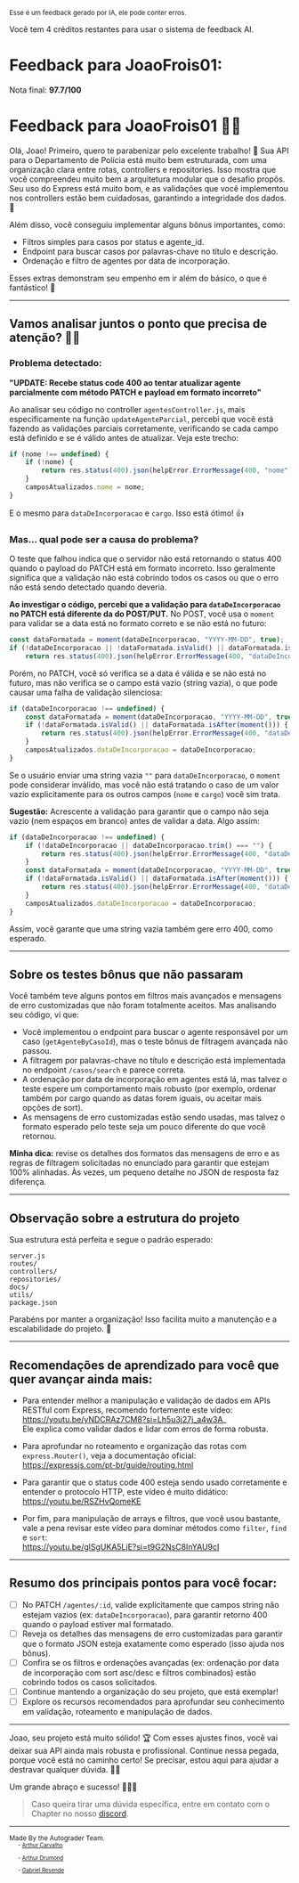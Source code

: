 <sup>Esse é um feedback gerado por IA, ele pode conter erros.</sup>

Você tem 4 créditos restantes para usar o sistema de feedback AI.

# Feedback para JoaoFrois01:

Nota final: **97.7/100**

# Feedback para JoaoFrois01 🚓✨

Olá, Joao! Primeiro, quero te parabenizar pelo excelente trabalho! 🎉 Sua API para o Departamento de Polícia está muito bem estruturada, com uma organização clara entre rotas, controllers e repositories. Isso mostra que você compreendeu muito bem a arquitetura modular que o desafio propôs. Seu uso do Express está muito bom, e as validações que você implementou nos controllers estão bem cuidadosas, garantindo a integridade dos dados. 👏

Além disso, você conseguiu implementar alguns bônus importantes, como:

- Filtros simples para casos por status e agente_id.
- Endpoint para buscar casos por palavras-chave no título e descrição.
- Ordenação e filtro de agentes por data de incorporação.

Esses extras demonstram seu empenho em ir além do básico, o que é fantástico! 🚀

---

## Vamos analisar juntos o ponto que precisa de atenção? 🕵️‍♂️

### Problema detectado:  
**"UPDATE: Recebe status code 400 ao tentar atualizar agente parcialmente com método PATCH e payload em formato incorreto"**

Ao analisar seu código no controller `agentesController.js`, mais especificamente na função `updateAgenteParcial`, percebi que você está fazendo as validações parciais corretamente, verificando se cada campo está definido e se é válido antes de atualizar. Veja este trecho:

```js
if (nome !== undefined) {
    if (!nome) {
        return res.status(400).json(helpError.ErrorMessage(400, "nome"));
    }
    camposAtualizados.nome = nome;
}
```

E o mesmo para `dataDeIncorporacao` e `cargo`. Isso está ótimo! 👍

### Mas... qual pode ser a causa do problema?

O teste que falhou indica que o servidor não está retornando o status 400 quando o payload do PATCH está em formato incorreto. Isso geralmente significa que a validação não está cobrindo todos os casos ou que o erro não está sendo detectado quando deveria.

**Ao investigar o código, percebi que a validação para `dataDeIncorporacao` no PATCH está diferente da do POST/PUT.** No POST, você usa o `moment` para validar se a data está no formato correto e se não está no futuro:

```js
const dataFormatada = moment(dataDeIncorporacao, "YYYY-MM-DD", true);
if (!dataDeIncorporacao || !dataFormatada.isValid() || dataFormatada.isAfter(moment()))
    return res.status(400).json(helpError.ErrorMessage(400, "dataDeIncorporacao"));
```

Porém, no PATCH, você só verifica se a data é válida e se não está no futuro, mas não verifica se o campo está vazio (string vazia), o que pode causar uma falha de validação silenciosa:

```js
if (dataDeIncorporacao !== undefined) {
    const dataFormatada = moment(dataDeIncorporacao, "YYYY-MM-DD", true);
    if (!dataFormatada.isValid() || dataFormatada.isAfter(moment())) {
        return res.status(400).json(helpError.ErrorMessage(400, "dataDeIncorporacao"));
    }
    camposAtualizados.dataDeIncorporacao = dataDeIncorporacao;
}
```

Se o usuário enviar uma string vazia `""` para `dataDeIncorporacao`, o `moment` pode considerar inválido, mas você não está tratando o caso de um valor vazio explicitamente para os outros campos (`nome` e `cargo`) você sim trata.

**Sugestão:** Acrescente a validação para garantir que o campo não seja vazio (nem espaços em branco) antes de validar a data. Algo assim:

```js
if (dataDeIncorporacao !== undefined) {
    if (!dataDeIncorporacao || dataDeIncorporacao.trim() === "") {
        return res.status(400).json(helpError.ErrorMessage(400, "dataDeIncorporacao"));
    }
    const dataFormatada = moment(dataDeIncorporacao, "YYYY-MM-DD", true);
    if (!dataFormatada.isValid() || dataFormatada.isAfter(moment())) {
        return res.status(400).json(helpError.ErrorMessage(400, "dataDeIncorporacao"));
    }
    camposAtualizados.dataDeIncorporacao = dataDeIncorporacao;
}
```

Assim, você garante que uma string vazia também gere erro 400, como esperado.

---

## Sobre os testes bônus que não passaram

Você também teve alguns pontos em filtros mais avançados e mensagens de erro customizadas que não foram totalmente aceitos. Mas analisando seu código, vi que:

- Você implementou o endpoint para buscar o agente responsável por um caso (`getAgenteByCasoId`), mas o teste bônus de filtragem avançada não passou.  
- A filtragem por palavras-chave no título e descrição está implementada no endpoint `/casos/search` e parece correta.  
- A ordenação por data de incorporação em agentes está lá, mas talvez o teste espere um comportamento mais robusto (por exemplo, ordenar também por cargo quando as datas forem iguais, ou aceitar mais opções de sort).  
- As mensagens de erro customizadas estão sendo usadas, mas talvez o formato esperado pelo teste seja um pouco diferente do que você retornou.

**Minha dica:** revise os detalhes dos formatos das mensagens de erro e as regras de filtragem solicitadas no enunciado para garantir que estejam 100% alinhadas. Às vezes, um pequeno detalhe no JSON de resposta faz diferença.

---

## Observação sobre a estrutura do projeto

Sua estrutura está perfeita e segue o padrão esperado:

```
server.js
routes/
controllers/
repositories/
docs/
utils/
package.json
```

Parabéns por manter a organização! Isso facilita muito a manutenção e a escalabilidade do projeto. 👏

---

## Recomendações de aprendizado para você que quer avançar ainda mais:

- Para entender melhor a manipulação e validação de dados em APIs RESTful com Express, recomendo fortemente este vídeo:  
https://youtu.be/yNDCRAz7CM8?si=Lh5u3j27j_a4w3A_  
Ele explica como validar dados e lidar com erros de forma robusta.

- Para aprofundar no roteamento e organização das rotas com `express.Router()`, veja a documentação oficial:  
https://expressjs.com/pt-br/guide/routing.html

- Para garantir que o status code 400 esteja sendo usado corretamente e entender o protocolo HTTP, este vídeo é muito didático:  
https://youtu.be/RSZHvQomeKE

- Por fim, para manipulação de arrays e filtros, que você usou bastante, vale a pena revisar este vídeo para dominar métodos como `filter`, `find` e `sort`:  
https://youtu.be/glSgUKA5LjE?si=t9G2NsC8InYAU9cI

---

## Resumo dos principais pontos para você focar:

- [ ] No PATCH `/agentes/:id`, valide explicitamente que campos string não estejam vazios (ex: `dataDeIncorporacao`), para garantir retorno 400 quando o payload estiver mal formatado.  
- [ ] Reveja os detalhes das mensagens de erro customizadas para garantir que o formato JSON esteja exatamente como esperado (isso ajuda nos bônus).  
- [ ] Confira se os filtros e ordenações avançadas (ex: ordenação por data de incorporação com sort asc/desc e filtros combinados) estão cobrindo todos os casos solicitados.  
- [ ] Continue mantendo a organização do seu projeto, que está exemplar!  
- [ ] Explore os recursos recomendados para aprofundar seu conhecimento em validação, roteamento e manipulação de dados.

---

Joao, seu projeto está muito sólido! 🏆 Com esses ajustes finos, você vai deixar sua API ainda mais robusta e profissional. Continue nessa pegada, porque você está no caminho certo! Se precisar, estou aqui para ajudar a destravar qualquer dúvida. 🚀💪

Um grande abraço e sucesso! 👮‍♂️✨

> Caso queira tirar uma dúvida específica, entre em contato com o Chapter no nosso [discord](https://discord.gg/DryuHVnz).



---
<sup>Made By the Autograder Team.</sup><br>&nbsp;&nbsp;&nbsp;&nbsp;<sup><sup>- [Arthur Carvalho](https://github.com/ArthurCRodrigues)</sup></sup><br>&nbsp;&nbsp;&nbsp;&nbsp;<sup><sup>- [Arthur Drumond](https://github.com/drumondpucminas)</sup></sup><br>&nbsp;&nbsp;&nbsp;&nbsp;<sup><sup>- [Gabriel Resende](https://github.com/gnvr29)</sup></sup>